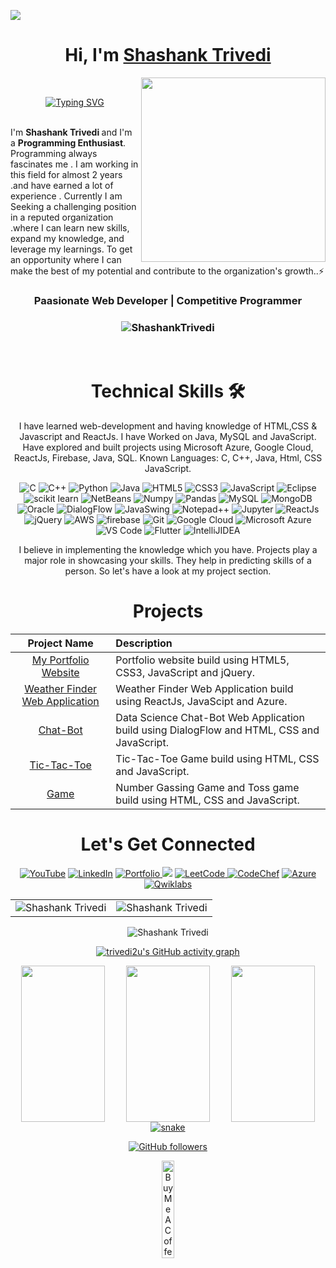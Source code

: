 
![](https://outsourcingvn.com/wp-content/uploads/2021/09/the-most-popular-programming-languages-to-learn.png)
<h1 align="center" >Hi, I'm <a href="https://www.linkedin.com/in/strivedi4u" target="_blank"> Shashank Trivedi </a></h1>
<img align="right" style="width: 295px; height: 295px;" src="https://trivedi2u.github.io/portfolio/images/my.jpg">

<br>
<center>

[![Typing SVG](https://readme-typing-svg.demolab.com?font=Roboto&weight=500&size=28&duration=3000&pause=1000&color=E64980&center=true&vCenter=true&width=435&lines=Welcome+%F0%9F%99%8F+to+My+GitHub+Profile;I+am+Competitive+Programmer%7C;And+I+am+Programming+Enthusiast)](https://git.io/typing-svg)
</center>
<br>
I'm <b>Shashank Trivedi </b>and I'm a <b>Programming Enthusiast</b>. Programming always fascinates me . I am working in this field for almost 2 years .and have earned a lot of experience . Currently I am Seeking a challenging position in a reputed organization .where I can learn new skills, expand my knowledge, and leverage my learnings. To get an opportunity where I can make the best of my potential and contribute to the organization's growth..⚡
<h3 align="center"> Paasionate Web Developer | Competitive Programmer </h3>

<h3><p align="center"> <img src="https://komarev.com/ghpvc/?username=trivedi2u&label=Profile%20views&color=6805D3&style=flat" alt="ShashankTrivedi" /> 

   </p></h3>
<br>

   <div align="center">

<h1>Technical Skills 🛠</h1>
   
I have learned web-development and having knowledge of HTML,CSS & Javascript and ReactJs. I have Worked on Java, MySQL and JavaScript. Have explored and built projects using Microsoft Azure, Google Cloud, ReactJs, Firebase, Java, SQL.
 Known Languages: C, C++, Java, Html, CSS JavaScript.

<p align="center"> 
<img alt="C" src="https://img.shields.io/badge/c-%2300599C.svg?&style=for-the-badge&logo=c&logoColor=white" />
<img alt="C++" src="https://img.shields.io/badge/c++-%2300599C.svg?&style=for-the-badge&logo=c%2B%2B&ogoColor=white" />
 <img alt="Python" src="https://img.shields.io/badge/python-%2314354C.svg?style=for-the-badge&logo=python&logoColor=white"/>
 <img alt="Java" src="https://img.shields.io/badge/java-%23ED8B00.svg?&style=for-the-badge&logo=java&logoColor=white" />
<img alt="HTML5" src="https://img.shields.io/badge/html5-%23E34F26.svg?&style=for-the-badge&logo=html5&logoColor=white" />
 <img alt="CSS3" src="https://img.shields.io/badge/css3-%231572B6.svg?&style=for-the-badge&logo=css3&logoColor=white" />
 <img alt="JavaScript" src="https://img.shields.io/badge/javascript-%23323330.svg?&style=for-the-badge&logo=javascript&logoColor=%23F7DF1E" />
 <img alt="Eclipse" src="https://img.shields.io/badge/Eclipse-FF6F00?style=for-the-badge&logo=Eclipse&logoColor=white" />
 <img alt="scikit learn" src="https://img.shields.io/badge/scikit_learn-F7931E?style=for-the-badge&logo=scikit-learn&logoColor=white" />  
 <img alt="NetBeans" src="https://img.shields.io/badge/NetBeans-D00000?style=for-the-badge&logo=NetBeanss&logoColor=white" />
 <img alt="Numpy" src="https://img.shields.io/badge/Numpy-777BB4?style=for-the-badge&logo=numpy&logoColor=white" />
 <img alt="Pandas" src="https://img.shields.io/badge/Pandas-2C2D72?style=for-the-badge&logo=pandas&logoColor=white" />
 <img alt="MySQL" src="https://img.shields.io/badge/MySQL-00000F?style=for-the-badge&logo=mysql&logoColor=white" />
 <img alt="MongoDB" src="https://img.shields.io/badge/MongoDB-white?style=for-the-badge&logo=mongodb&logoColor=4EA94B" />
 <img alt="Oracle" src="https://img.shields.io/badge/Oracle-339933?style=for-the-badge&logo=Oracle&logoColor=white" />
    <img alt="DialogFlow" src="https://img.shields.io/badge/DialogFlow-CB3837?style=for-the-badge&logo=dialogflow&logoColor=white" />
    <img alt="JavaSwing" src="https://img.shields.io/badge/JavaSwing-000000?style=for-the-badge&logo=javaswing&logoColor=white" />
    <img alt="Notepad++" src="https://img.shields.io/badge/Notepad++-27338e?style=for-the-badge&logo=Notepad++&logoColor=white" />
    <img alt="Jupyter" src="https://img.shields.io/badge/Jupyter-F37626.svg?&style=for-the-badge&logo=Jupyter&logoColor=white" />
    <img alt="ReactJs" src="https://img.shields.io/badge/React-20232A?style=for-the-badge&logo=react&logoColor=61DAFB" />
    <img alt="jQuery" src="https://img.shields.io/badge/jQuery-0769AD?style=for-the-badge&logo=jquery&logoColor=white" />
    <img alt="AWS" src="https://img.shields.io/badge/AWS-326ce5.svg?&style=for-the-badge&logo=aws&logoColor=white" />
    <img alt="firebase" src="https://img.shields.io/badge/firebase-ffca28?style=for-the-badge&logo=firebase&logoColor=black" />
    <img alt="Git" src="https://img.shields.io/badge/Git-F05032?style=for-the-badge&logo=git&logoColor=white" />
    <img alt="Google Cloud" src="https://img.shields.io/badge/Google_Cloud-4285F4?style=for-the-badge&logo=google-cloud&logoColor=white" />
    <img alt="Microsoft Azure" src="https://img.shields.io/badge/microsoft%20azure-0089D6?style=for-the-badge&logo=microsoft-azure&logoColor=white" />
    <img alt="VS Code" src="https://img.shields.io/badge/Visual_Studio_Code-0078D4?style=for-the-badge&logo=visual%20studio%20code&logoColor=white" />
    <img alt="Flutter" src="https://img.shields.io/badge/Flutter-02569B?style=for-the-badge&logo=flutter&logoColor=white" />
    <img alt="IntelliJIDEA" src="https://img.shields.io/badge/IntelliJIDEA-000000.svg?style=for-the-badge&logo=intellij-idea&logoColor=white" />
</p>


I believe in implementing the knowledge which you have. Projects play a major role in showcasing your skills. They help in predicting skills of a person. So let's have a look at my project section.

<h1 align="center">Projects</h1>


| Project Name      | Description | 
| :---:        |    :----   |  
| [My Portfolio Website](https://trivedi2u.github.io/portfolio/)     | Portfolio website build using HTML5, CSS3, JavaScript and jQuery. 
| [Weather Finder Web Application](https://weatherapps.azurewebsites.net/)   | Weather Finder Web Application build using ReactJs, JavaScipt and Azure. 
| [Chat-Bot](https://trivedi2u.github.io/chatBot)     | Data Science Chat-Bot Web Application build using DialogFlow and HTML, CSS and JavaScript.
| [Tic-Tac-Toe](https://trivedi2u.github.io/tictatoe)     | Tic-Tac-Toe Game build using HTML, CSS and JavaScript.
| [Game](https://trivedi2u.github.io/game)     |  Number Gassing Game and Toss game build using HTML, CSS and JavaScript.


 <h1 align="center">Let's Get Connected</h1>

<div align="center">

<a  href="https://www.linkedin.com/in/strivedi4u" target="_blank"><img alt="YouTube" src="https://img.shields.io/badge/LinkedIn-%23FF0000.svg?style=for-the-badge&logo=LinkedIn&logoColor=white" /></a>
<a  href="https://www.github.com/trivedi2u/" target="_blank"><img alt="LinkedIn" src="https://img.shields.io/badge/GitHub%20-%230077B5.svg?&style=for-the-badge&logo=Github&logoColor=white" /></a>
<a  href="https://trivedi2u.github.io/portfolio/"><img alt="Portfolio" src="https://img.shields.io/badge/Portfolio-E4405F?style=for-the-badge&logo=portfolio&logoColor=white">
   </a>
<a href="https://www.hackerrank.com/shashank_trivedi?hr_r=1" target="_blank"><img src="https://img.shields.io/badge/HackerRank-%2300acee.svg?&style=for-the-badge&logo=hackerrank&logoColor=white&alt=hackerrank" /></a>
<a href="https://leetcode.com/strivedi4u/"><img  alt="LeetCode" src="https://img.shields.io/badge/LeetCode-D14836?style=for-the-badge&logo=leetcode&logoColor=white" />
<a  href="https://www.codechef.com/users/shashank4u"><img alt="CodeChef" src="https://img.shields.io/badge/CodeChef-2CA5E0?style=for-the-badge&logo=codechef&logoColor=white"></a>
<a  href="https://docs.microsoft.com/en-us/users/shashankkumartrivedi/"><img alt="Azure" src="https://img.shields.io/badge/Azure-7289DA?style=for-the-badge&logo=azure&logoColor=white">
<a  href="https://www.cloudskillsboost.google/public_profiles/a3c348e0-5555-4a78-b374-4e66b8aaae16/"><img alt="Qwiklabs" src="https://img.shields.io/badge/Qwiklabs-E4405F?style=for-the-badge&logo=qwiklabs&logoColor=white">
   </a>

   
   
</div>
  
   
   
<table>
  <tr>
   
<td><img src="https://github-readme-stats.vercel.app/api?username=trivedi2u&include_all_commits=true&count_private=true&show_icons=true&line_height=20&title_color=7A7ADB&icon_color=2234AE&text_color=D3D3D3&bg_color=0,000000,130F40" alt="Shashank Trivedi" />
    <td><img src="https://github-readme-stats.vercel.app/api/top-langs?username=trivedi2u&show_icons=true&locale=en&layout=compact&title_color=7A7ADB&icon_color=2234AE&text_color=D3D3D3&bg_color=0,000000,130F40" alt="Shashank Trivedi" /></td>
  </tr>
</table>

<div align="center">
<p><img align="center" src="https://github-readme-streak-stats.herokuapp.com/?user=trivedi2u&theme=dark" alt="Shashank Trivedi" /></p>

  </div>

 [![trivedi2u's GitHub activity graph](https://activity-graph.herokuapp.com/graph?username=trivedi2u&theme=xcode)](https://git.io/trivedi2u)
   
<div align="center" style="display:inline-block; display:flex;">
     <img align="center" style="width:80%;  height:250px; float:left; display: inline-block; " src="https://octodex.github.com/images/daftpunktocat-thomas.gif">    
      <img align="center" style="width:80%;  height:250px; float:center; display: inline-block; " src="https://octodex.github.com/images/hula_loop_octodex03.gif">
   <img align="center" style="width:80%;  height:250px; float:right; display: inline-block; " src="https://octodex.github.com/images/daftpunktocat-guy.gif">

   </div>
<div align="center">
  <a href="https://trivedi2u.github.io/trivedi2u/">
  <img  src="https://github.com/trivedi2u/trivedi2u/blob/main/grid-snake.svg"
       alt="snake" /></a>
</div>


[![GitHub followers](https://img.shields.io/github/followers/trivedi2u.svg?style=social&label=Follow)](https://github.com/trivedi2u?tab=followers)
   
   
   <a href="https://www.buymeacoffee.com/strivedi4u" target="_blank"><img src="https://cdn.buymeacoffee.com/buttons/v2/default-red.png" alt="Buy Me A Coffee" width="20%" ></a>
   
   
    
